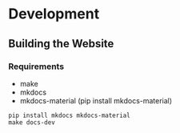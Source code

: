 # Development

## Building the Website
### Requirements
* make
* mkdocs
* mkdocs-material (pip install mkdocs-material)

```shell
pip install mkdocs mkdocs-material
make docs-dev
```
